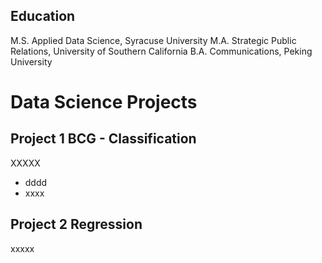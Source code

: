 ## Education
M.S. Applied Data Science, Syracuse University
M.A. Strategic Public Relations, University of Southern California
B.A. Communications, Peking University
  
# Data Science Projects

## Project 1 BCG - Classification
XXXXX
- dddd
- xxxx
  
## Project 2 Regression
xxxxx
